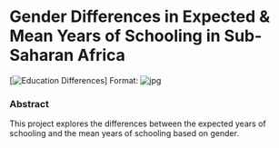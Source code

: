 # Gender Differences in Expected & Mean Years of Schooling in Sub-Saharan Africa

[![Education Differences](/GenderEdDif.jpg)] Format: ![jpg](http://hubideal.com)

### Abstract
This project explores the differences between the expected years of schooling and the mean years of schooling based on gender. 